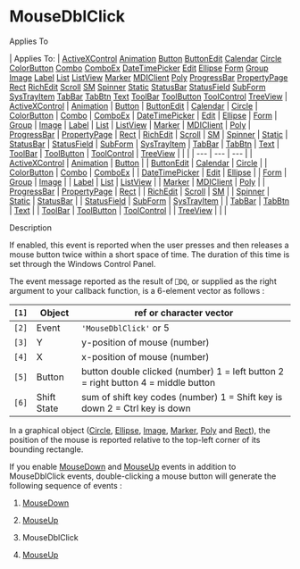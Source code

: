 




<h1 class="heading"><span class="name">MouseDblClick</span></h1>

Applies To

| Applies To: | [ActiveXControl](../a-z/activexcontrol.md) [Animation](../a-z/animation.md) [Button](../a-z/button.md) [ButtonEdit](../a-z/buttonedit.md) [Calendar](../a-z/calendar.md) [Circle](../a-z/circle.md) [ColorButton](../a-z/colorbutton.md) [Combo](../a-z/combo.md) [ComboEx](../a-z/comboex.md) [DateTimePicker](../a-z/datetimepicker.md) [Edit](../a-z/edit.md) [Ellipse](../a-z/ellipse.md) [Form](../a-z/form.md) [Group](../a-z/group.md) [Image](../a-z/image.md) [Label](../a-z/label.md) [List](../a-z/list.md) [ListView](../a-z/listview.md) [Marker](../a-z/marker.md) [MDIClient](../a-z/mdiclient.md) [Poly](../a-z/poly.md) [ProgressBar](../a-z/progressbar.md) [PropertyPage](../a-z/propertypage.md) [Rect](../a-z/rect.md) [RichEdit](../a-z/richedit.md) [Scroll](../a-z/scroll.md) [SM](../a-z/sm.md) [Spinner](../a-z/spinner.md) [Static](../a-z/static.md) [StatusBar](../a-z/statusbar.md) [StatusField](../a-z/statusfield.md) [SubForm](../a-z/subform.md) [SysTrayItem](../a-z/systrayitem.md) [TabBar](../a-z/tabbar.md) [TabBtn](../a-z/tabbtn.md) [Text](../a-z/text.md) [ToolBar](../a-z/toolbar.md) [ToolButton](../a-z/toolbutton.md) [ToolControl](../a-z/toolcontrol.md) [TreeView](../a-z/treeview.md) | [ActiveXControl](../a-z/activexcontrol.md) | [Animation](../a-z/animation.md) | [Button](../a-z/button.md) | [ButtonEdit](../a-z/buttonedit.md) | [Calendar](../a-z/calendar.md) | [Circle](../a-z/circle.md) | [ColorButton](../a-z/colorbutton.md) | [Combo](../a-z/combo.md) | [ComboEx](../a-z/comboex.md) | [DateTimePicker](../a-z/datetimepicker.md) | [Edit](../a-z/edit.md) | [Ellipse](../a-z/ellipse.md) | [Form](../a-z/form.md) | [Group](../a-z/group.md) | [Image](../a-z/image.md) | [Label](../a-z/label.md) | [List](../a-z/list.md) | [ListView](../a-z/listview.md) | [Marker](../a-z/marker.md) | [MDIClient](../a-z/mdiclient.md) | [Poly](../a-z/poly.md) | [ProgressBar](../a-z/progressbar.md) | [PropertyPage](../a-z/propertypage.md) | [Rect](../a-z/rect.md) | [RichEdit](../a-z/richedit.md) | [Scroll](../a-z/scroll.md) | [SM](../a-z/sm.md) | [Spinner](../a-z/spinner.md) | [Static](../a-z/static.md) | [StatusBar](../a-z/statusbar.md) | [StatusField](../a-z/statusfield.md) | [SubForm](../a-z/subform.md) | [SysTrayItem](../a-z/systrayitem.md) | [TabBar](../a-z/tabbar.md) | [TabBtn](../a-z/tabbtn.md) | [Text](../a-z/text.md) | [ToolBar](../a-z/toolbar.md) | [ToolButton](../a-z/toolbutton.md) | [ToolControl](../a-z/toolcontrol.md) | [TreeView](../a-z/treeview.md) |  |  |
| --- | --- | ---  |
| [ActiveXControl](../a-z/activexcontrol.md) | [Animation](../a-z/animation.md) | [Button](../a-z/button.md) |
| [ButtonEdit](../a-z/buttonedit.md) | [Calendar](../a-z/calendar.md) | [Circle](../a-z/circle.md) |
| [ColorButton](../a-z/colorbutton.md) | [Combo](../a-z/combo.md) | [ComboEx](../a-z/comboex.md) |
| [DateTimePicker](../a-z/datetimepicker.md) | [Edit](../a-z/edit.md) | [Ellipse](../a-z/ellipse.md) |
| [Form](../a-z/form.md) | [Group](../a-z/group.md) | [Image](../a-z/image.md) |
| [Label](../a-z/label.md) | [List](../a-z/list.md) | [ListView](../a-z/listview.md) |
| [Marker](../a-z/marker.md) | [MDIClient](../a-z/mdiclient.md) | [Poly](../a-z/poly.md) |
| [ProgressBar](../a-z/progressbar.md) | [PropertyPage](../a-z/propertypage.md) | [Rect](../a-z/rect.md) |
| [RichEdit](../a-z/richedit.md) | [Scroll](../a-z/scroll.md) | [SM](../a-z/sm.md) |
| [Spinner](../a-z/spinner.md) | [Static](../a-z/static.md) | [StatusBar](../a-z/statusbar.md) |
| [StatusField](../a-z/statusfield.md) | [SubForm](../a-z/subform.md) | [SysTrayItem](../a-z/systrayitem.md) |
| [TabBar](../a-z/tabbar.md) | [TabBtn](../a-z/tabbtn.md) | [Text](../a-z/text.md) |
| [ToolBar](../a-z/toolbar.md) | [ToolButton](../a-z/toolbutton.md) | [ToolControl](../a-z/toolcontrol.md) |
| [TreeView](../a-z/treeview.md) |  |  |


Description


If enabled, this event is reported when the user presses and then releases a mouse button twice within a short space of time. The duration of this time is set through the Windows Control Panel.


The event message reported as the result of `⎕DQ`, or supplied as the right argument to your callback function, is a 6-element vector as follows :

| `[1]` | Object | ref or character vector |
| --- | --- | ---  |
| `[2]` | Event | `'MouseDblClick'` or 5 |
| `[3]` | Y | y-position of mouse (number) |
| `[4]` | X | x-position of mouse (number) |
| `[5]` | Button | button double clicked (number) 1 = left button 2 = right button 4 = middle button |
| `[6]` | Shift State | sum of shift key codes (number) 1 = Shift key is down 2 = Ctrl key is down |


In a graphical object ([Circle](../a-z/circle.md), [Ellipse](../a-z/ellipse.md), [Image](../a-z/image.md), [Marker](../a-z/marker.md), [Poly](../a-z/poly.md) and [Rect](../a-z/rect.md)), the position of the mouse is reported relative to the top-left corner of its bounding rectangle.


If you enable [MouseDown](../a-z/mousedown.md) and [MouseUp](../a-z/mouseup.md) events in addition to MouseDblClick events, double-clicking a mouse button will generate the following sequence of events :

1. [MouseDown](../a-z/mousedown.md)

2. [MouseUp](../a-z/mouseup.md)

3. MouseDblClick
4. [MouseUp](../a-z/mouseup.md)



